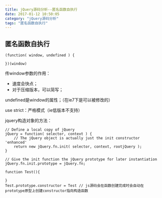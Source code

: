 ```yaml
---
title: jQuery源码分析--匿名函数自执行
date: 2017-01-12 10:50:05
category: "jQuery源码分析"
tags: "匿名函数自执行"
---
```


## 匿名函数自执行

```
(function( window, undefined ) {
	
})(window)
```
传window参数的作用：
* 速度会快点；
* 对于压缩版本，可以简写；


undefined是window的属性；（在ie7下是可以被修改的）

use strict：严格模式（ie低版本不支持）

jquery构造对象的方法：

```
// Define a local copy of jQuery
jQuery = function( selector, context ) {
	// The jQuery object is actually just the init constructor 'enhanced'
	return new jQuery.fn.init( selector, context, rootjQuery );
}

// Give the init function the jQuery prototype for later instantiation
jQuery.fn.init.prototype = jQuery.fn;
```

```
function Test(){
	
}
Test.prototype.constructor = Test // js源码会在函数创建完成时会自动在prototype原型上创建constructor指向构造函数
```